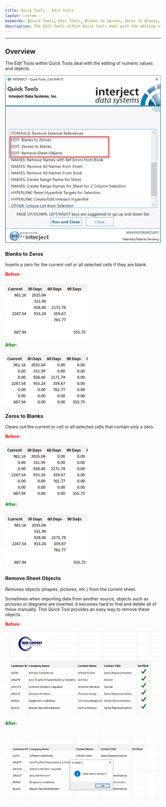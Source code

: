 ```yaml
---
title: Quick Tools - Edit Tools
layout: custom
keywords: [Quick Tools, Edit Tools, Blanks to Zeroes, Zeros to Blanks, Remove Sheet Objects]
description: The Edit Tools within Quick Tools deal with the editing of numeric values and objects.
---
```

* * *


## Overview

The Edit Tools within Quick Tools deal with the editing of numeric values and objects.

![](/images/QuickTools/EditTools.png)
<br>

### Blanks to Zeros

Inserts a zero for the current cell or all selected cells if they are blank.

<b style='color:red;'><strong>Before:</strong></b>

![](/images/QuickTools/BlanksBefore.png)
<br>

<b style='color:green;'><strong>After:</strong></b>

![](/images/QuickTools/BlanksAfter.png)
<br>

### Zeros to Blanks

Clears out the current or cell or all selected cells that contain only a zero.

<b style='color:red;'><strong>Before:</strong></b>

![](/images/QuickTools/BlanksAfter.png)
<br>

<b style='color:green;'><strong>After:</strong></b>

![](/images/QuickTools/BlanksBefore.png)
<br>

### Remove Sheet Objects

Removes objects (shapes, pictures, etc.) from the current sheet. 

Sometimes when importing data from another source, objects such as pictures or diagrams are inserted. It becomes hard to find and delete all of these manually. This Quick Tool provides an easy way to remove these objects.

<b style='color:red;'><strong>Before:</strong></b>

![](/images/QuickTools/ObjectsBefore.png)
<br>

<b style='color:green;'><strong>After:</strong></b>

![](/images/QuickTools/ObjectsAfter.png)
<br>

